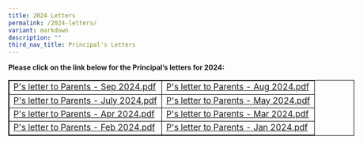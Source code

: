 ```yaml
---
title: 2024 Letters
permalink: /2024-letters/
variant: markdown
description: ""
third_nav_title: Principal's Letters
---
```

<p><strong>Please click on the link below for the Principal’s letters for 2024:</strong>
</p>
<table style="width: 700px; font-size: 17px; border: 1px solid black; table-layout: fixed;">
  <tbody>
		 <tr><td style="width: 50%; border: 1px solid black;">
        <a href="https://drive.google.com/file/d/1c4gYbuHfQjgI7yc8xEsgamB9usdN8YQn/view?usp=drive_link">P's letter to Parents - Sep 2024.pdf</a>
      </td>
			<td style="width: 50%; border: 1px solid black;"><a href="https://drive.google.com/file/d/15jRgt8GgoUoGo43NVyWPM8U2TwwNA6nQ/view?usp=drive_link">P's letter to Parents - Aug 2024.pdf</a>
      </td>
		    </tr>
		 <tr><td style="width: 50%; border: 1px solid black;">
        <a href="https://drive.google.com/file/d/15Y0xsudCLDhwkgCE9_B6h84m3qRsIvF0/view?usp=sharing">P's letter to Parents - July 2024.pdf</a>
      </td>
			<td style="width: 50%; border: 1px solid black;"> <a href="https://drive.google.com/file/d/15U3gYbG81y4PMT8CuFrnNqNNqSnnubys/view?usp=drive_link">P's letter to Parents - May 2024.pdf</a>
      </td>
		    </tr>
		      <tr><td style="width: 50%; border: 1px solid black;">
        <a href="https://drive.google.com/file/d/16XwjWjBhlKuFuVr-9wduFQXnaJy8U9RK/view?usp=drive_link">P's letter to Parents - Apr 2024.pdf</a>
      </td>
			<td style="width: 50%; border: 1px solid black;"> <a href="https://drive.google.com/file/d/1Wl5HploAEd7OjR_biTbzd7JAdG7M-5bt/view?usp=sharing">P's letter to Parents - Mar 2024.pdf</a>
      </td>
		    </tr><tr>
      <td style="width: 50%; border: 1px solid black;">
        <a href="https://drive.google.com/file/d/1Q2RNTKH99TXBsYn9-VKJ5ectaQuUrsds/view?usp=sharing">P's letter to Parents - Feb 2024.pdf</a>
      </td>
      <td style="width: 50%; border: 1px solid black; vertical-align: middle;">
				<a href="https://drive.google.com/file/d/1wjFsDTV5aeJ9g0o_KgHlZ6_4gVte1EPX/view?usp=drive_link">P's letter to Parents - Jan 2024.pdf</a>
      </td>
    </tr>
  </tbody></table>